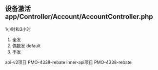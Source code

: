 ## 设备激活 app/Controller/Account/AccountController.php


1小时和3小时

1. 全发
2. 偶数发 default
3. 不发



api-v2项目  PMO-4338-rebate
inner-api项目 PMO-4338-rebate 
